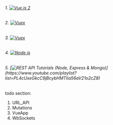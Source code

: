 ###### 1. [![Vue.js 2](https://img.shields.io/badge/Vue.js-Tutorials-green.svg)](https://www.youtube.com/playlist?list=PL4cUxeGkcC9gQcYgjhBoeQH7wiAyZNrYa)
###### 2. [![Vuex](https://img.shields.io/badge/Vuex-Tutorials-green.svg)](https://www.youtube.com/playlist?list=PL4cUxeGkcC9i371QO_Rtkl26MwtiJ30P2)
###### 3. [![Vuex](https://img.shields.io/badge/Vue-AwesomeTutorial-green.svg)](https://www.youtube.com/playlist?list=PLwAKR305CRO_1yAao-8aZiQnBqJeyng4O)
###### 4. [![Node.js](https://img.shields.io/badge/Node.js-Tutorials-brightgreen.svg)](https://www.youtube.com/playlist?list=PL4cUxeGkcC9gcy9lrvMJ75z9maRw4byYp)
###### 5. [![REST API Tutorials (Node, Express & Mongo)](https://img.shields.io/badge/REST_API_(Node,_Express_&Mongo)-Tutorials-lightgrey.svg)](https://www.youtube.com/playlist?list=PL4cUxeGkcC9jBcybHMTIia56aV21o2cZ8)



todo section:
1. URL_API
2. Mutations
3. VueApp
4. WbSockets
